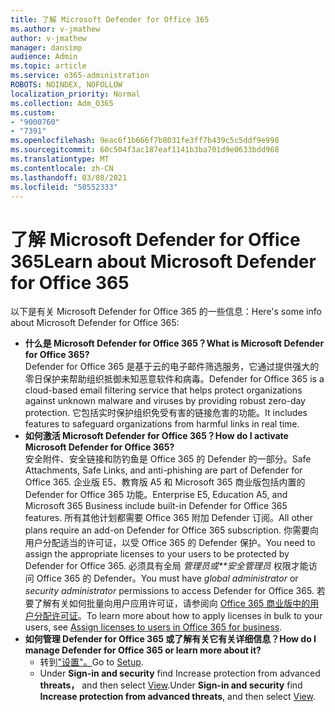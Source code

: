 ```yaml
---
title: 了解 Microsoft Defender for Office 365
ms.author: v-jmathew
author: v-jmathew
manager: dansimp
audience: Admin
ms.topic: article
ms.service: o365-administration
ROBOTS: NOINDEX, NOFOLLOW
localization_priority: Normal
ms.collection: Adm_O365
ms.custom:
- "9000760"
- "7391"
ms.openlocfilehash: 9eac6f1b666f7b8031fe3ff7b439c5c5ddf9e998
ms.sourcegitcommit: 60c504f3ac187eaf1141b3ba701d9e0633bdd968
ms.translationtype: MT
ms.contentlocale: zh-CN
ms.lasthandoff: 03/08/2021
ms.locfileid: "50552333"
---
```

# <a name="learn-about-microsoft-defender-for-office-365"></a><span data-ttu-id="d6ef3-102">了解 Microsoft Defender for Office 365</span><span class="sxs-lookup"><span data-stu-id="d6ef3-102">Learn about Microsoft Defender for Office 365</span></span>

<span data-ttu-id="d6ef3-103">以下是有关 Microsoft Defender for Office 365 的一些信息：</span><span class="sxs-lookup"><span data-stu-id="d6ef3-103">Here's some info about Microsoft Defender for Office 365:</span></span>

- <span data-ttu-id="d6ef3-104">**什么是 Microsoft Defender for Office 365？**</span><span class="sxs-lookup"><span data-stu-id="d6ef3-104">**What is Microsoft Defender for Office 365?**</span></span>  
    <span data-ttu-id="d6ef3-105">Defender for Office 365 是基于云的电子邮件筛选服务，它通过提供强大的零日保护来帮助组织抵御未知恶意软件和病毒。</span><span class="sxs-lookup"><span data-stu-id="d6ef3-105">Defender for Office 365 is a cloud-based email filtering service that helps protect organizations against unknown malware and viruses by providing robust zero-day protection.</span></span> <span data-ttu-id="d6ef3-106">它包括实时保护组织免受有害的链接危害的功能。</span><span class="sxs-lookup"><span data-stu-id="d6ef3-106">It includes features to safeguard organizations from harmful links in real time.</span></span>
- <span data-ttu-id="d6ef3-107">**如何激活 Microsoft Defender for Office 365？**</span><span class="sxs-lookup"><span data-stu-id="d6ef3-107">**How do I activate Microsoft Defender for Office 365?**</span></span>  
    <span data-ttu-id="d6ef3-108">安全附件、安全链接和防钓鱼是 Office 365 的 Defender 的一部分。</span><span class="sxs-lookup"><span data-stu-id="d6ef3-108">Safe Attachments, Safe Links, and anti-phishing are part of Defender for Office 365.</span></span> <span data-ttu-id="d6ef3-109">企业版 E5、教育版 A5 和 Microsoft 365 商业版包括内置的 Defender for Office 365 功能。</span><span class="sxs-lookup"><span data-stu-id="d6ef3-109">Enterprise E5, Education A5, and Microsoft 365 Business include built-in Defender for Office 365 features.</span></span> <span data-ttu-id="d6ef3-110">所有其他计划都需要 Office 365 附加 Defender 订阅。</span><span class="sxs-lookup"><span data-stu-id="d6ef3-110">All other plans require an add-on Defender for Office 365 subscription.</span></span> <span data-ttu-id="d6ef3-111">你需要向用户分配适当的许可证，以受 Office 365 的 Defender 保护。</span><span class="sxs-lookup"><span data-stu-id="d6ef3-111">You need to assign the appropriate licenses to your users to be protected by Defender for Office 365.</span></span> <span data-ttu-id="d6ef3-112">必须具有全局 *管理员或\*\*安全管理员* 权限才能访问 Office 365 的 Defender。</span><span class="sxs-lookup"><span data-stu-id="d6ef3-112">You must have *global administrator* or *security administrator* permissions to access Defender for Office 365.</span></span> <span data-ttu-id="d6ef3-113">若要了解有关如何批量向用户应用许可证，请参阅向 [Office 365 商业版中的用户分配许可证](https://go.microsoft.com/fwlink/?linkid=2093435)。</span><span class="sxs-lookup"><span data-stu-id="d6ef3-113">To learn more about how to apply licenses in bulk to your users, see [Assign licenses to users in Office 365 for business](https://go.microsoft.com/fwlink/?linkid=2093435).</span></span>
- <span data-ttu-id="d6ef3-114">**如何管理 Defender for Office 365 或了解有关它有关详细信息？**</span><span class="sxs-lookup"><span data-stu-id="d6ef3-114">**How do I manage Defender for Office 365 or learn more about it?**</span></span>  
  - <span data-ttu-id="d6ef3-115">转到["设置"。](https://go.microsoft.com/fwlink/p/?linkid=2075721)</span><span class="sxs-lookup"><span data-stu-id="d6ef3-115">Go to [Setup](https://go.microsoft.com/fwlink/p/?linkid=2075721).</span></span>  
  - <span data-ttu-id="d6ef3-116">Under **Sign-in and security** find Increase protection from advanced **threats，** and then select [View](https://go.microsoft.com/fwlink/?linkid=2109302).</span><span class="sxs-lookup"><span data-stu-id="d6ef3-116">Under **Sign-in and security** find **Increase protection from advanced threats**, and then select [View](https://go.microsoft.com/fwlink/?linkid=2109302).</span></span>
